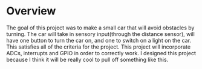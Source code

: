# Overview



The goal of this project was to make a small car that will avoid obstacles by turning. The
car will take in sensory input(through the distance sensor), will have one button to turn
the car on, and one to switch on a light on the car. This satisfies all of the criteria for
the project. This project will incorporate ADCs, interrupts and GPIO in order to correctly
work. I designed this project because I think it will be really cool to pull off something like
this.
